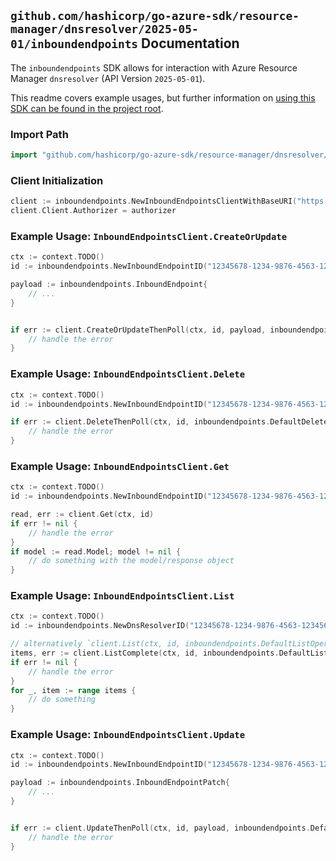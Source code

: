 
## `github.com/hashicorp/go-azure-sdk/resource-manager/dnsresolver/2025-05-01/inboundendpoints` Documentation

The `inboundendpoints` SDK allows for interaction with Azure Resource Manager `dnsresolver` (API Version `2025-05-01`).

This readme covers example usages, but further information on [using this SDK can be found in the project root](https://github.com/hashicorp/go-azure-sdk/tree/main/docs).

### Import Path

```go
import "github.com/hashicorp/go-azure-sdk/resource-manager/dnsresolver/2025-05-01/inboundendpoints"
```


### Client Initialization

```go
client := inboundendpoints.NewInboundEndpointsClientWithBaseURI("https://management.azure.com")
client.Client.Authorizer = authorizer
```


### Example Usage: `InboundEndpointsClient.CreateOrUpdate`

```go
ctx := context.TODO()
id := inboundendpoints.NewInboundEndpointID("12345678-1234-9876-4563-123456789012", "example-resource-group", "dnsResolverName", "inboundEndpointName")

payload := inboundendpoints.InboundEndpoint{
	// ...
}


if err := client.CreateOrUpdateThenPoll(ctx, id, payload, inboundendpoints.DefaultCreateOrUpdateOperationOptions()); err != nil {
	// handle the error
}
```


### Example Usage: `InboundEndpointsClient.Delete`

```go
ctx := context.TODO()
id := inboundendpoints.NewInboundEndpointID("12345678-1234-9876-4563-123456789012", "example-resource-group", "dnsResolverName", "inboundEndpointName")

if err := client.DeleteThenPoll(ctx, id, inboundendpoints.DefaultDeleteOperationOptions()); err != nil {
	// handle the error
}
```


### Example Usage: `InboundEndpointsClient.Get`

```go
ctx := context.TODO()
id := inboundendpoints.NewInboundEndpointID("12345678-1234-9876-4563-123456789012", "example-resource-group", "dnsResolverName", "inboundEndpointName")

read, err := client.Get(ctx, id)
if err != nil {
	// handle the error
}
if model := read.Model; model != nil {
	// do something with the model/response object
}
```


### Example Usage: `InboundEndpointsClient.List`

```go
ctx := context.TODO()
id := inboundendpoints.NewDnsResolverID("12345678-1234-9876-4563-123456789012", "example-resource-group", "dnsResolverName")

// alternatively `client.List(ctx, id, inboundendpoints.DefaultListOperationOptions())` can be used to do batched pagination
items, err := client.ListComplete(ctx, id, inboundendpoints.DefaultListOperationOptions())
if err != nil {
	// handle the error
}
for _, item := range items {
	// do something
}
```


### Example Usage: `InboundEndpointsClient.Update`

```go
ctx := context.TODO()
id := inboundendpoints.NewInboundEndpointID("12345678-1234-9876-4563-123456789012", "example-resource-group", "dnsResolverName", "inboundEndpointName")

payload := inboundendpoints.InboundEndpointPatch{
	// ...
}


if err := client.UpdateThenPoll(ctx, id, payload, inboundendpoints.DefaultUpdateOperationOptions()); err != nil {
	// handle the error
}
```
